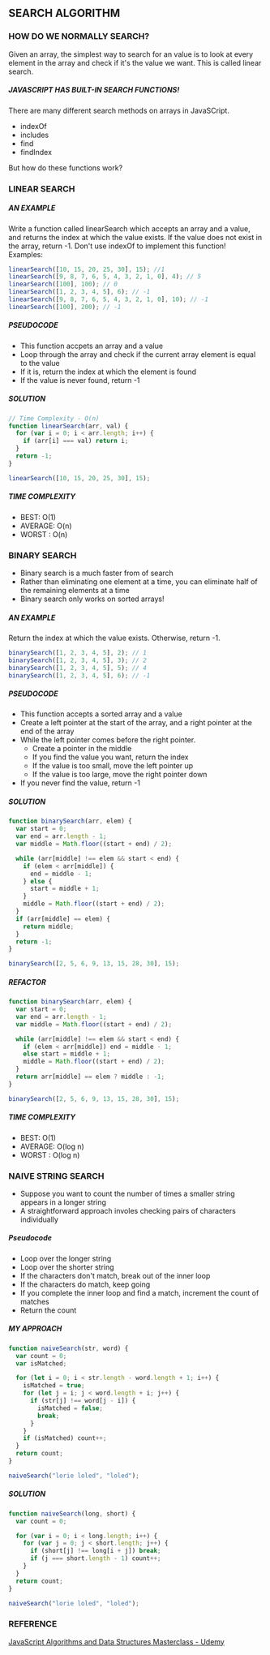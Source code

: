 ## SEARCH ALGORITHM

### HOW DO WE NORMALLY SEARCH?

Given an array, the simplest way to search for an value is to look at every element in the array and check if it's the value we want. This is called linear search.

##### JAVASCRIPT HAS BUILT-IN SEARCH FUNCTIONS!

There are many different search methods on arrays in JavaSCript.

- indexOf
- includes
- find
- findIndex

But how do these functions work?

### LINEAR SEARCH

##### AN EXAMPLE

Write a function called linearSearch which accepts an array and a value, and returns the index at which the value exists. If the value does not exist in the array, return -1. Don't use indexOf to implement this function!  
Examples:

```javascript
linearSearch([10, 15, 20, 25, 30], 15); //1
linearSearch([9, 8, 7, 6, 5, 4, 3, 2, 1, 0], 4); // 5
linearSearch([100], 100); // 0
linearSearch([1, 2, 3, 4, 5], 6); // -1
linearSearch([9, 8, 7, 6, 5, 4, 3, 2, 1, 0], 10); // -1
linearSearch([100], 200); // -1
```

##### PSEUDOCODE

- This function accpets an array and a value
- Loop through the array and check if the current array element is equal to the value
- If it is, return the index at which the element is found
- If the value is never found, return -1

##### SOLUTION

```javascript
// Time Complexity - O(n)
function linearSearch(arr, val) {
  for (var i = 0; i < arr.length; i++) {
    if (arr[i] === val) return i;
  }
  return -1;
}

linearSearch([10, 15, 20, 25, 30], 15);
```

##### TIME COMPLEXITY

- BEST: O(1)
- AVERAGE: O(n)
- WORST : O(n)

### BINARY SEARCH

- Binary search is a much faster from of search
- Rather than eliminating one element at a time, you can eliminate half of the remaining elements at a time
- Binary search only works on sorted arrays!

##### AN EXAMPLE

Return the index at which the value exists. Otherwise, return -1.

```javascript
binarySearch([1, 2, 3, 4, 5], 2); // 1
binarySearch([1, 2, 3, 4, 5], 3); // 2
binarySearch([1, 2, 3, 4, 5], 5); // 4
binarySearch([1, 2, 3, 4, 5], 6); // -1
```

##### PSEUDOCODE

- This function accepts a sorted array and a value
- Create a left pointer at the start of the array, and a right pointer at the end of the array
- While the left pointer comes before the right pointer.
  - Create a pointer in the middle
  - If you find the value you want, return the index
  - If the value is too small, move the left pointer up
  - If the value is too large, move the right pointer down
- If you never find the value, return -1

##### SOLUTION

```javascript
function binarySearch(arr, elem) {
  var start = 0;
  var end = arr.length - 1;
  var middle = Math.floor((start + end) / 2);

  while (arr[middle] !== elem && start < end) {
    if (elem < arr[middle]) {
      end = middle - 1;
    } else {
      start = middle + 1;
    }
    middle = Math.floor((start + end) / 2);
  }
  if (arr[middle] == elem) {
    return middle;
  }
  return -1;
}

binarySearch([2, 5, 6, 9, 13, 15, 28, 30], 15);
```

##### REFACTOR

```javascript
function binarySearch(arr, elem) {
  var start = 0;
  var end = arr.length - 1;
  var middle = Math.floor((start + end) / 2);

  while (arr[middle] !== elem && start < end) {
    if (elem < arr[middle]) end = middle - 1;
    else start = middle + 1;
    middle = Math.floor((start + end) / 2);
  }
  return arr[middle] == elem ? middle : -1;
}

binarySearch([2, 5, 6, 9, 13, 15, 28, 30], 15);
```

##### TIME COMPLEXITY

- BEST: O(1)
- AVERAGE: O(log n)
- WORST : O(log n)

### NAIVE STRING SEARCH

- Suppose you want to count the number of times a smaller string appears in a longer string
- A straightforward approach involes checking pairs of characters individually

##### Pseudocode

- Loop over the longer string
- Loop over the shorter string
- If the characters don't match, break out of the inner loop
- If the characters do match, keep going
- If you complete the inner loop and find a match, increment the count of matches
- Return the count

##### MY APPROACH

```javascript
function naiveSearch(str, word) {
  var count = 0;
  var isMatched;

  for (let i = 0; i < str.length - word.length + 1; i++) {
    isMatched = true;
    for (let j = i; j < word.length + i; j++) {
      if (str[j] !== word[j - i]) {
        isMatched = false;
        break;
      }
    }
    if (isMatched) count++;
  }
  return count;
}

naiveSearch("lorie loled", "loled");
```

##### SOLUTION

```javascript
function naiveSearch(long, short) {
  var count = 0;

  for (var i = 0; i < long.length; i++) {
    for (var j = 0; j < short.length; j++) {
      if (short[j] !== long[i + j]) break;
      if (j === short.length - 1) count++;
    }
  }
  return count;
}

naiveSearch("lorie loled", "loled");
```

### REFERENCE

[JavaScript Algorithms and Data Structures Masterclass - Udemy](https://www.udemy.com/js-algorithms-and-data-structures-masterclass/)
